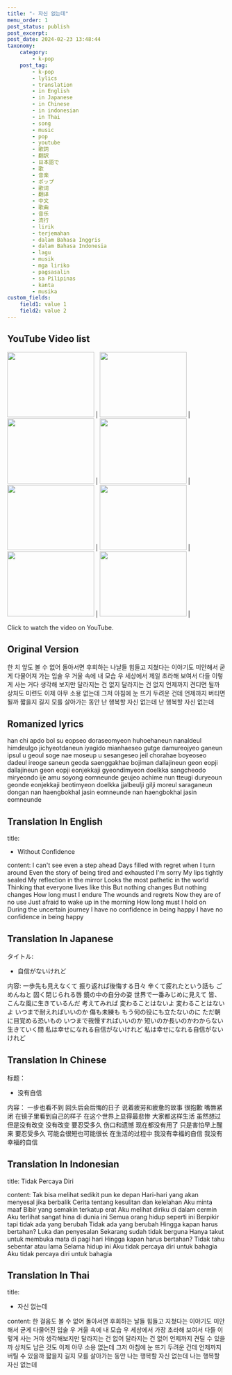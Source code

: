 ```yaml
---
title: "- 자신 없는데"
menu_order: 1
post_status: publish
post_excerpt: 
post_date: 2024-02-23 13:48:44
taxonomy:
    category:
        - k-pop
    post_tag:
        - k-pop
        - lylics
        - translation
        - in English
        - in Japanese
        - in Chinese
        - in indonesian
        - in Thai
        - song
        - music
        - pop
        - youtube
        - 歌詞
        - 翻訳
        - 日本語で
        - 歌
        - 音楽
        - ポップ
        - 歌词
        - 翻译
        - 中文
        - 歌曲
        - 音乐
        - 流行
        - lirik
        - terjemahan
        - dalam Bahasa Inggris
        - dalam Bahasa Indonesia
        - lagu
        - musik
        - mga liriko
        - pagsasalin
        - sa Pilipinas
        - kanta
        - musika
custom_fields:
    field1: value 1
    field2: value 2
---
```


## YouTube Video list
 [<img src='http://img.youtube.com/vi/gaUIUbK5ink/0.jpg' width='200' height='150'>](https://youtu.be/gaUIUbK5ink) | [<img src='http://img.youtube.com/vi/HdnujguHHEA/0.jpg' width='200' height='150'>](https://youtu.be/HdnujguHHEA) | [<img src='http://img.youtube.com/vi/Ixf-zEanAaA/0.jpg' width='200' height='150'>](https://youtu.be/Ixf-zEanAaA) | [<img src='http://img.youtube.com/vi/AsEgCZZVAeQ/0.jpg' width='200' height='150'>](https://youtu.be/AsEgCZZVAeQ) | [<img src='http://img.youtube.com/vi/1KZBAojUiRI/0.jpg' width='200' height='150'>](https://youtu.be/1KZBAojUiRI) |
 [<img src='http://img.youtube.com/vi/T8XbVWBEMfw/0.jpg' width='200' height='150'>](https://youtu.be/T8XbVWBEMfw) | [<img src='http://img.youtube.com/vi/7bVEl66H-Wg/0.jpg' width='200' height='150'>](https://youtu.be/7bVEl66H-Wg) | [<img src='http://img.youtube.com/vi/rGpKYgK-fac/0.jpg' width='200' height='150'>](https://youtu.be/rGpKYgK-fac) |

Click to watch the video on YouTube.
## Original Version
한 치 앞도 볼 수 없어 
돌아서면 후회하는 나날들 
힘들고 지쳤다는 이야기도 
미안해서 
굳게 다물어져 가는 입술 
우 거울 속에 내 모습 
우 세상에서 제일 초라해 보여서 
다들 이렇게 사는 거다 
생각해 보지만 
달라지는 건 없지 
달라지는 건 없지 
언제까지 견디면 될까 
상처도 미련도 
이제 아무 소용 없는데 
그저 아침에 눈 뜨기 두려운 건데 
언제까지 버티면 될까 
짧을지 길지 모를 
살아가는 동안 
난 행복할 자신 없는데 
난 행복할 자신 없는데 



## Romanized lyrics
han chi apdo bol su eopseo 
doraseomyeon huhoehaneun nanaldeul 
himdeulgo jichyeotdaneun iyagido 
mianhaeseo 
gutge damureojyeo ganeun ipsul 
u geoul soge nae moseup 
u sesangeseo jeil chorahae boyeoseo 
dadeul ireoge saneun geoda 
saenggakhae bojiman 
dallajineun geon eopji 
dallajineun geon eopji 
eonjekkaji gyeondimyeon doelkka 
sangcheodo miryeondo 
ije amu soyong eomneunde 
geujeo achime nun tteugi duryeoun geonde 
eonjekkaji beotimyeon doelkka 
jjalbeulji gilji moreul 
saraganeun dongan 
nan haengbokhal jasin eomneunde 
nan haengbokhal jasin eomneunde 



## Translation In English
title:  
- Without Confidence

content: 
I can't see even a step ahead
Days filled with regret when I turn around
Even the story of being tired and exhausted
I'm sorry
My lips tightly sealed
My reflection in the mirror
Looks the most pathetic in the world
Thinking that everyone lives like this
But nothing changes
But nothing changes
How long must I endure
The wounds and regrets
Now they are of no use
Just afraid to wake up in the morning
How long must I hold on
During the uncertain journey
I have no confidence in being happy
I have no confidence in being happy
## Translation In Japanese
タイトル:
- 自信がないけれど

内容:
一歩先も見えなくて
振り返れば後悔する日々
辛くて疲れたという話も
ごめんねと
固く閉じられる唇
鏡の中の自分の姿
世界で一番みじめに見えて
皆、こんな風に生きているんだ
考えてみれば
変わることはないよ
変わることはないよ
いつまで耐えればいいのか
傷も未練も
もう何の役にも立たないのに
ただ朝に目覚める恐いもの
いつまで我慢すればいいのか
短いのか長いのかわからない
生きていく間
私は幸せになれる自信がないけれど
私は幸せになれる自信がないけれど
## Translation In Chinese
标题：
- 没有自信

内容：
一步也看不到
回头后会后悔的日子
说着疲劳和疲惫的故事
很抱歉
嘴唇紧闭
在镜子里看到自己的样子
在这个世界上显得最悲惨
大家都这样生活
虽然想过
但是没有改变
没有改变
要忍受多久
伤口和遗憾
现在都没有用了
只是害怕早上醒来
要忍受多久
可能会很短也可能很长
在生活的过程中
我没有幸福的自信
我没有幸福的自信
## Translation In Indonesian
title: Tidak Percaya Diri

content:
Tak bisa melihat sedikit pun ke depan
Hari-hari yang akan menyesal jika berbalik
Cerita tentang kesulitan dan kelelahan
Aku minta maaf
Bibir yang semakin terkatup erat
Aku melihat diriku di dalam cermin
Aku terlihat sangat hina di dunia ini
Semua orang hidup seperti ini
Berpikir tapi tidak ada yang berubah
Tidak ada yang berubah
Hingga kapan harus bertahan?
Luka dan penyesalan
Sekarang sudah tidak berguna
Hanya takut untuk membuka mata di pagi hari
Hingga kapan harus bertahan?
Tidak tahu sebentar atau lama
Selama hidup ini
Aku tidak percaya diri untuk bahagia
Aku tidak percaya diri untuk bahagia
## Translation In Thai
title: 
- 자신 없는데

content: 
한 걸음도 볼 수 없어 
돌아서면 후회하는 날들 
힘들고 지쳤다는 이야기도 
미안해서 
굳게 다물어진 입술 
우 거울 속에 내 모습 
우 세상에서 가장 초라해 보여서 
다들 이렇게 사는 거야 
생각해보지만 
달라지는 건 없어 
달라지는 건 없어 
언제까지 견딜 수 있을까 
상처도 남은 것도 
이제 아무 소용 없는데 
그저 아침에 눈 뜨기 두려운 건데 
언제까지 버틸 수 있을까 
짧을지 길지 모를 
살아가는 동안 
나는 행복할 자신 없는데 
나는 행복할 자신 없는데
